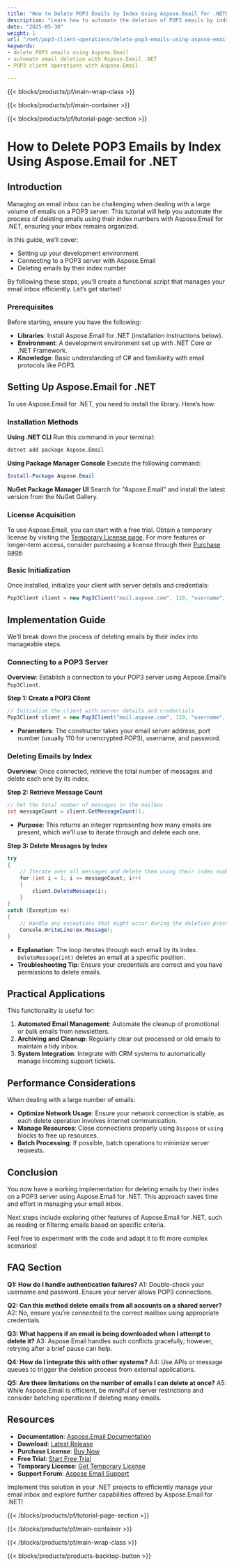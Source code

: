 ```yaml
---
title: "How to Delete POP3 Emails by Index Using Aspose.Email for .NET&#58; A Comprehensive Guide"
description: "Learn how to automate the deletion of POP3 emails by index using Aspose.Email for .NET. This comprehensive guide covers setup, connection, and scripting with best practices."
date: "2025-05-30"
weight: 1
url: "/net/pop3-client-operations/delete-pop3-emails-using-aspose-email-net/"
keywords:
- delete POP3 emails using Aspose.Email
- automate email deletion with Aspose.Email .NET
- POP3 client operations with Aspose.Email

---
```


{{< blocks/products/pf/main-wrap-class >}}

{{< blocks/products/pf/main-container >}}

{{< blocks/products/pf/tutorial-page-section >}}
# How to Delete POP3 Emails by Index Using Aspose.Email for .NET

## Introduction

Managing an email inbox can be challenging when dealing with a large volume of emails on a POP3 server. This tutorial will help you automate the process of deleting emails using their index numbers with Aspose.Email for .NET, ensuring your inbox remains organized.

In this guide, we’ll cover:
- Setting up your development environment
- Connecting to a POP3 server with Aspose.Email
- Deleting emails by their index number

By following these steps, you'll create a functional script that manages your email inbox efficiently. Let’s get started!

### Prerequisites
Before starting, ensure you have the following:

- **Libraries**: Install Aspose.Email for .NET (installation instructions below).
- **Environment**: A development environment set up with .NET Core or .NET Framework.
- **Knowledge**: Basic understanding of C# and familiarity with email protocols like POP3.

## Setting Up Aspose.Email for .NET
To use Aspose.Email for .NET, you need to install the library. Here’s how:

### Installation Methods
**Using .NET CLI**
Run this command in your terminal:
```bash
dotnet add package Aspose.Email
```

**Using Package Manager Console**
Execute the following command:
```powershell
Install-Package Aspose.Email
```

**NuGet Package Manager UI**
Search for "Aspose.Email" and install the latest version from the NuGet Gallery.

### License Acquisition
To use Aspose.Email, you can start with a free trial. Obtain a temporary license by visiting the [Temporary License page](https://purchase.aspose.com/temporary-license/). For more features or longer-term access, consider purchasing a license through their [Purchase page](https://purchase.aspose.com/buy).

### Basic Initialization
Once installed, initialize your client with server details and credentials:
```csharp
Pop3Client client = new Pop3Client("mail.aspose.com", 110, "username", "psw");
```

## Implementation Guide
We’ll break down the process of deleting emails by their index into manageable steps.

### Connecting to a POP3 Server
**Overview**: Establish a connection to your POP3 server using Aspose.Email’s `Pop3Client`.

**Step 1: Create a POP3 Client**
```csharp
// Initialize the client with server details and credentials
Pop3Client client = new Pop3Client("mail.aspose.com", 110, "username", "psw");
```
- **Parameters**: The constructor takes your email server address, port number (usually 110 for unencrypted POP3), username, and password.

### Deleting Emails by Index
**Overview**: Once connected, retrieve the total number of messages and delete each one by its index.

**Step 2: Retrieve Message Count**
```csharp
// Get the total number of messages in the mailbox
int messageCount = client.GetMessageCount();
```
- **Purpose**: This returns an integer representing how many emails are present, which we'll use to iterate through and delete each one.

**Step 3: Delete Messages by Index**
```csharp
try
{
    // Iterate over all messages and delete them using their index number
    for (int i = 1; i <= messageCount; i++)
    {
        client.DeleteMessage(i);
    }
}
catch (Exception ex)
{
    // Handle any exceptions that might occur during the deletion process
    Console.WriteLine(ex.Message);
}
```
- **Explanation**: The loop iterates through each email by its index. `DeleteMessage(int)` deletes an email at a specific position.
- **Troubleshooting Tip**: Ensure your credentials are correct and you have permissions to delete emails.

## Practical Applications
This functionality is useful for:
1. **Automated Email Management**: Automate the cleanup of promotional or bulk emails from newsletters.
2. **Archiving and Cleanup**: Regularly clear out processed or old emails to maintain a tidy inbox.
3. **System Integration**: Integrate with CRM systems to automatically manage incoming support tickets.

## Performance Considerations
When dealing with a large number of emails:
- **Optimize Network Usage**: Ensure your network connection is stable, as each delete operation involves internet communication.
- **Manage Resources**: Close connections properly using `Dispose` or `using` blocks to free up resources.
- **Batch Processing**: If possible, batch operations to minimize server requests.

## Conclusion
You now have a working implementation for deleting emails by their index on a POP3 server using Aspose.Email for .NET. This approach saves time and effort in managing your email inbox.

Next steps include exploring other features of Aspose.Email for .NET, such as reading or filtering emails based on specific criteria.

Feel free to experiment with the code and adapt it to fit more complex scenarios!

## FAQ Section
**Q1: How do I handle authentication failures?**
A1: Double-check your username and password. Ensure your server allows POP3 connections.

**Q2: Can this method delete emails from all accounts on a shared server?**
A2: No, ensure you’re connected to the correct mailbox using appropriate credentials.

**Q3: What happens if an email is being downloaded when I attempt to delete it?**
A3: Aspose.Email handles such conflicts gracefully; however, retrying after a brief pause can help.

**Q4: How do I integrate this with other systems?**
A4: Use APIs or message queues to trigger the deletion process from external applications.

**Q5: Are there limitations on the number of emails I can delete at once?**
A5: While Aspose.Email is efficient, be mindful of server restrictions and consider batching operations if deleting many emails.

## Resources
- **Documentation**: [Aspose.Email Documentation](https://reference.aspose.com/email/net/)
- **Download**: [Latest Release](https://releases.aspose.com/email/net/)
- **Purchase License**: [Buy Now](https://purchase.aspose.com/buy)
- **Free Trial**: [Start Free Trial](https://releases.aspose.com/email/net/)
- **Temporary License**: [Get Temporary License](https://purchase.aspose.com/temporary-license/)
- **Support Forum**: [Aspose Email Support](https://forum.aspose.com/c/email/10)

Implement this solution in your .NET projects to efficiently manage your email inbox and explore further capabilities offered by Aspose.Email for .NET!

{{< /blocks/products/pf/tutorial-page-section >}}

{{< /blocks/products/pf/main-container >}}

{{< /blocks/products/pf/main-wrap-class >}}

{{< blocks/products/products-backtop-button >}}